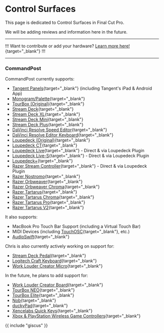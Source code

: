 # Control Surfaces

This page is dedicated to Control Surfaces in Final Cut Pro.

We will be adding reviews and information here in the future.

---

!!!
Want to contribute or add your hardware? [Learn more here!](https://fcp.cafe/contribute/){target="_blank"}
!!!

---

### CommandPost

CommandPost currently supports:

- [Tangent Panels](http://tangentwave.co.uk){target="_blank"} (including Tangent's iPad & Android App)<br />
- [Monogram/Palette](https://monogramcc.com){target="_blank"}<br />
- [TourBox (Original)](https://www.tourboxtech.com){target="_blank"}<br />
- [Stream Deck](https://www.elgato.com/en/gaming/stream-deck){target="_blank"}<br />
- [Stream Deck XL](https://www.elgato.com/en/gaming/stream-deck){target="_blank"}<br />
- [Stream Deck Mini](https://www.elgato.com/en/gaming/stream-deck){target="_blank"}<br />
- [Stream Deck Plus](https://www.elgato.com/en/gaming/stream-deck){target="_blank"}<br />
- [DaVinci Resolve Speed Editor](https://www.blackmagicdesign.com/media/release/20201109-02){target="_blank"}<br />
- [DaVinci Resolve Editor Keyboard](https://www.blackmagicdesign.com/au/products/davinciresolve/keyboard){target="_blank"}<br />
- [Loupedeck (Original)](https://loupedeck.com){target="_blank"}<br />
- [Loupedeck CT](https://loupedeck.com){target="_blank"}<br />
- [Loupedeck Live](https://loupedeck.com){target="_blank"} - Direct & via Loupedeck Plugin<br />
- [Loupedeck Live-S](https://www.indiegogo.com/projects/loupedeck-live-s-customizable-streaming-console#/){target="_blank"} - Direct & via Loupedeck Plugin<br />
- [Loupedeck+](https://loupedeck.com){target="_blank"}<br />
- [Razer Stream Controller](https://www.razer.com/au-en/streaming-accessories/razer-stream-controller){target="_blank"} - Direct & via Loupedeck Plugin<br />
- [Razer Nostromo](https://www2.razer.com/ap-en/gaming-keyboards-keypads/razer-nostromo){target="_blank"}<br />
- [Razer Orbweaver](https://www2.razer.com/ap-en/gaming-keyboards-keypads/razer-orbweaver-2012){target="_blank"}<br />
- [Razer Orbweaver Chroma](https://mysupport.razer.com/app/answers/detail/a_id/3619/~/razer-orbweaver-chroma-%7C-rz07-01440-support){target="_blank"}<br />
- [Razer Tartarus](https://mysupport.razer.com/app/answers/detail/a_id/3614/~/razer-tartarus-%7C-rz07-010301-support){target="_blank"}<br />
- [Razer Tartarus Chroma](https://mysupport.razer.com/app/answers/detail/a_id/3617/~/razer-tartarus-chroma-%7C-rz07-01510-support){target="_blank"}<br />
- [Razer Tartarus Pro](https://www.razer.com/au-en/gaming-keypads/razer-tartarus-pro){target="_blank"}<br />
- [Razer Tartarus V2](https://www.razer.com/gaming-keypads/Razer-Tartarus-V2/RZ07-02270100-R3U1){target="_blank"}

It also supports:

- MacBook Pro Touch Bar Support (including a Virtual Touch Bar)
- MIDI Devices (including [TouchOSC](https://hexler.net/products/touchosc){target="_blank"}, etc.)
- [AudioSwift](https://audioswiftapp.com){target="_blank"}

Chris is also currently actively working on support for:

- [Stream Deck Pedal](https://www.elgato.com/en/stream-deck-pedal){target="_blank"}
- [Logitech Craft Keyboard](https://www.logitech.com/en-us/products/keyboards/craft.920-008484.html){target="_blank"}
- [Work Louder Creator Micro](https://worklouder.cc/creator-micro/){target="_blank"}

In the future, he plans to add support for:

- [Work Louder Creator Board](https://worklouder.cc/creator-board/){target="_blank"}
- [TourBox NEO](https://www.tourboxtech.com/en/product.html){target="_blank"}
- [TourBox Elite](https://www.tourboxtech.com/en/TourBoxElite-product.html){target="_blank"}
- [Nob](https://www.nobcontrol.com){target="_blank"}
- [duckyPad](https://www.kickstarter.com/projects/dekunukem/duckypad-do-it-all-mechanical-macropad){target="_blank"}
- [Xencelabs Quick Keys](https://www.xencelabs.com/product/xencelabs-quick-keys-remote/){target="_blank"}
- [Xbox & PlayStation Wireless Game Controllers](https://support.apple.com/en-au/HT210414){target="_blank"}

{{ include "giscus" }}